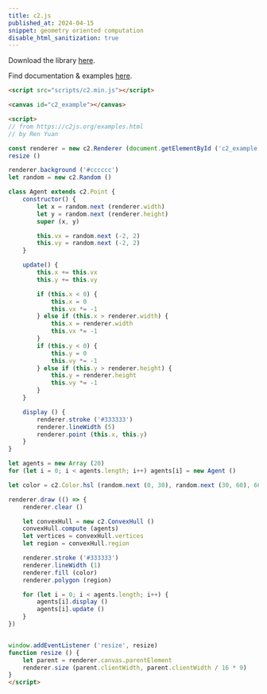 ```yaml
---
title: c2.js
published_at: 2024-04-15
snippet: geometry oriented computation
disable_html_sanitization: true
---
```


Download the library [here](https://github.com/ren-yuan/c2.js/releases/download/v1.0.0/c2.zip).

Find documentation & examples [here](https://c2js.org/).

<script src="scripts/c2.min.js"></script>

<canvas id="c2_example"></canvas>

<script>
// from https://c2js.org/examples.html
// by Ren Yuan

const renderer = new c2.Renderer (document.getElementById ('c2_example'))
resize ()

renderer.background ('#cccccc')
let random = new c2.Random ()

class Agent extends c2.Point {
    constructor() {
        let x = random.next (renderer.width)
        let y = random.next (renderer.height)
        super (x, y)

        this.vx = random.next (-2, 2)
        this.vy = random.next (-2, 2)
    }

    update() {
        this.x += this.vx
        this.y += this.vy

        if (this.x < 0) {
            this.x = 0
            this.vx *= -1
        } else if (this.x > renderer.width) {
            this.x = renderer.width
            this.vx *= -1
        }
        if (this.y < 0) {
            this.y = 0
            this.vy *= -1
        } else if (this.y > renderer.height) {
            this.y = renderer.height
            this.vy *= -1
        }
    }

    display () {
        renderer.stroke ('#333333')
        renderer.lineWidth (5)
        renderer.point (this.x, this.y)
    }
}

let agents = new Array (20)
for (let i = 0; i < agents.length; i++) agents[i] = new Agent ()

let color = c2.Color.hsl (random.next (0, 30), random.next (30, 60), 60)

renderer.draw (() => {
    renderer.clear ()

    let convexHull = new c2.ConvexHull ()
    convexHull.compute (agents)
    let vertices = convexHull.vertices
    let region = convexHull.region

    renderer.stroke ('#333333')
    renderer.lineWidth (1)
    renderer.fill (color)
    renderer.polygon (region)

    for (let i = 0; i < agents.length; i++) {
        agents[i].display ()
        agents[i].update ()
    }
})


window.addEventListener ('resize', resize)
function resize () {
    let parent = renderer.canvas.parentElement
    renderer.size (parent.clientWidth, parent.clientWidth / 16 * 9)
}
</script>

```html
<script src="scripts/c2.min.js"></script>

<canvas id="c2_example"></canvas>

<script>
// from https://c2js.org/examples.html
// by Ren Yuan

const renderer = new c2.Renderer (document.getElementById ('c2_example'))
resize ()

renderer.background ('#cccccc')
let random = new c2.Random ()

class Agent extends c2.Point {
    constructor() {
        let x = random.next (renderer.width)
        let y = random.next (renderer.height)
        super (x, y)

        this.vx = random.next (-2, 2)
        this.vy = random.next (-2, 2)
    }

    update() {
        this.x += this.vx
        this.y += this.vy

        if (this.x < 0) {
            this.x = 0
            this.vx *= -1
        } else if (this.x > renderer.width) {
            this.x = renderer.width
            this.vx *= -1
        }
        if (this.y < 0) {
            this.y = 0
            this.vy *= -1
        } else if (this.y > renderer.height) {
            this.y = renderer.height
            this.vy *= -1
        }
    }

    display () {
        renderer.stroke ('#333333')
        renderer.lineWidth (5)
        renderer.point (this.x, this.y)
    }
}

let agents = new Array (20)
for (let i = 0; i < agents.length; i++) agents[i] = new Agent ()

let color = c2.Color.hsl (random.next (0, 30), random.next (30, 60), 60)

renderer.draw (() => {
    renderer.clear ()

    let convexHull = new c2.ConvexHull ()
    convexHull.compute (agents)
    let vertices = convexHull.vertices
    let region = convexHull.region

    renderer.stroke ('#333333')
    renderer.lineWidth (1)
    renderer.fill (color)
    renderer.polygon (region)

    for (let i = 0; i < agents.length; i++) {
        agents[i].display ()
        agents[i].update ()
    }
})


window.addEventListener ('resize', resize)
function resize () {
    let parent = renderer.canvas.parentElement
    renderer.size (parent.clientWidth, parent.clientWidth / 16 * 9)
}
</script>
```


